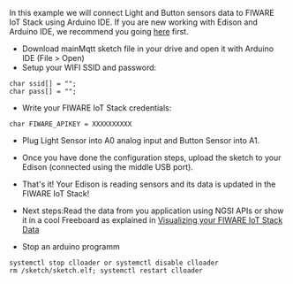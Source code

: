In this example we will connect Light and Button sensors data to FIWARE IoT Stack using Arduino IDE. If you are new working with Edison and Arduino IDE, we recommend you going [here](https://software.intel.com/es-es/get-started-arduino-install) first.
* Download mainMqtt sketch file in your drive and open it with Arduino IDE (File > Open)
* Setup your WIFI SSID and password:
```
char ssid[] = "";
char pass[] = "";
```
* Write your FIWARE IoT Stack credentials:
```
char FIWARE_APIKEY = XXXXXXXXXX
```
* Plug Light Sensor into A0 analog input and Button Sensor into A1. 
* Once you have done the configuration steps, upload the sketch to your Edison (connected using the middle USB port). 
* That's it! Your Edison is reading sensors and its data is updated in the FIWARE IoT Stack!
* Next steps:Read the data from you application using NGSI APIs or show it in a cool Freeboard as explained in [Visualizing your FIWARE IoT Stack Data](https://github.com/telefonicaid/fiware-edison/blob/develop/README.md#accesing-your-fiware-iot-stack-data)

* Stop an arduino programm
```
systemctl stop clloader or systemctl disable clloader
rm /sketch/sketch.elf; systemctl restart clloader
```
